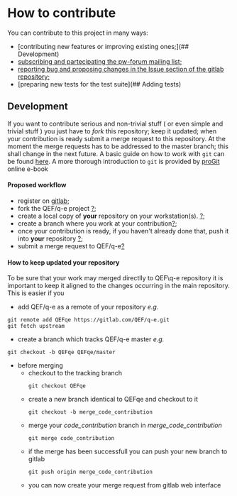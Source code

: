 # How to contribute 
You can contribute to this project in many ways: 

* [contributing new features or improving existing ones;](## Development)  
* [subscribing and partecipating the pw-forum mailing list;](http://www.qe-forge.org/mailman/listinfo/pw_forum) 
* [reporting bug and proposing changes in the Issue section of the gitlab repository;](##Issues)
* [preparing new tests for the test suite](## Adding tests)

## Development 
If you want to contribute serious and non-trivial stuff ( or even simple and trivial  stuff ) you just have  to *fork* this repository; keep it updated; when your contribution is ready submit a merge request to this repository. At the moment the merge requests has to  be addressed to the master branch; this shall  change in the next future. 
     A basic guide on how to work with `git` can be found [here](https://docs.gitlab.com/ce/gitlab-basics/README.html). A  more thorough introduction to `git` is provided by [proGit](https://git-scm.com/book/en/v2) online e-book 

#### Proposed workflow 

   - register on [gitlab](https://gitlab.com/users/sign_in); 
   - fork the QEF/q-e project [?](https://docs.gitlab.com/ce/gitlab-basics/fork-project.html);
   - create a local copy of __your__ repository on your workstation(s). [?](https://docs.gitlab.com/ce/gitlab-basics/command-line-commands.html#clone-your-project);
   - create a branch where you work at your contribution[?](https://docs.gitlab.com/ce/gitlab-basics/start-using-git.html#create-a-branch); 
   - once your contribution is ready, if you haven't already done that, push it into __your__ repository [?](https://docs.gitlab.com/ce/gitlab-basics/start-using-git.html#send-changes-to-gitlab-com); 
   - submit a merge request to QEF/q-e[?](https://docs.gitlab.com/ce/gitlab-basics/add-merge-request.html#how-to-create-a-merge-request)
   
#### How to keep  updated  your repository

To be  sure that your work may  merged directlly to QEF\q-e repository it is important to keep it aligned to the changes occurring in the main repository. This is easier if you

* add QEF/q-e as a remote of your repository _e.g._ 

```
git remote add QEFqe https://gitlab.com/QEF/q-e.git 
git fetch upstream 
``` 
   
* create a branch which tracks QEF/q-e master *e.g.* 

```
git checkout -b QEFqe QEFqe/master
```

* before merging 
    - checkout to the tracking branch  
        ```
        git checkout QEFqe
        ```              
    - create a new branch identical to QEFqe and checkout to it   
        ```
        git checkout -b merge_code_contribution
        ``` 
    - merge your *code_contribution* branch in *merge_code_contribution*                  
        ```
        git merge code_contribution
        ```
    - if the merge has been successfull you can push your new branch to gitlab  
       ```
       git push origin merge_code_contribution
       ```      
    - you can now create your merge request from gitlab web interface 